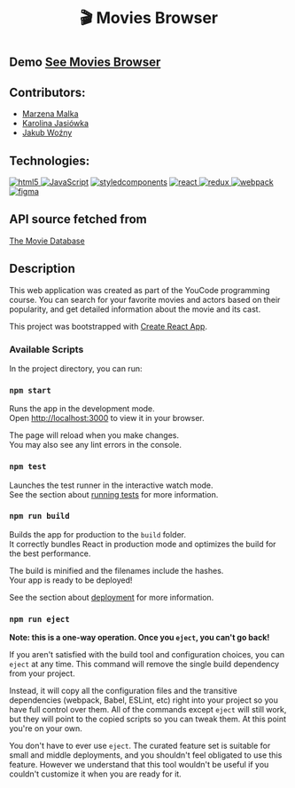 ## <h1 align="center">🎬 Movies Browser <h1>
## Demo [See Movies Browser](https://karolinaj33.github.io/movies-browser/)
## Contributors:
- [Marzena Malka](https://github.com/maram-9)
- [Karolina Jasiówka](https://github.com/KarolinaJ33)
- [Jakub Woźny](https://github.com/jakub2787)

## Technologies:
<p align="left"><a href="https://skillicons.dev/icons?i=html" target="_blank" rel="noreferrer"><img src="https://skillicons.dev/icons?i=html" alt="html5"/> </a> <a href="https://developer.mozilla.org/en-US/docs/Web/JavaScript" target="_blank" rel="noreferrer"><img src="https://skillicons.dev/icons?i=js" alt="JavaScript"/></a>  <a href="https://styled-components.com" target="_blank" rel="noreferrer"><img src="https://skillicons.dev/icons?i=styledcomponents" alt="styledcomponents"/></a> <a href="https://reactjs.org/" target="_blank" rel="noreferrer"> <img src="https://skillicons.dev/icons?i=react" alt="react"/>  </a> <a href="https://redux.js.org" target="_blank" rel="noreferrer"> <img src="https://skillicons.dev/icons?i=redux" alt="redux"/> </a> <a href="https://webpack.js.org" target="_blank" rel="noreferrer"><img src="https://skillicons.dev/icons?i=webpack" alt="webpack"/> </a> <a href="https://www.figma.com" target="_blank" rel="noreferrer"><img src="https://skillicons.dev/icons?i=figma" alt="figma"/> </a> </p>

## API source fetched from

[The Movie Database](https://www.themoviedb.org/)

## Description
This web application was created as part of the YouCode programming course. You can search for your favorite movies and actors based on their popularity, and get detailed information about the movie and its cast. 

 
This project was bootstrapped with [Create React App](https://github.com/facebook/create-react-app).

### Available Scripts
In the project directory, you can run:

### `npm start`

Runs the app in the development mode.\
Open [http://localhost:3000](http://localhost:3000) to view it in your browser.

The page will reload when you make changes.\
You may also see any lint errors in the console.

### `npm test`

Launches the test runner in the interactive watch mode.\
See the section about [running tests](https://facebook.github.io/create-react-app/docs/running-tests) for more information.

### `npm run build`

Builds the app for production to the `build` folder.\
It correctly bundles React in production mode and optimizes the build for the best performance.

The build is minified and the filenames include the hashes.\
Your app is ready to be deployed!

See the section about [deployment](https://facebook.github.io/create-react-app/docs/deployment) for more information.

### `npm run eject`

**Note: this is a one-way operation. Once you `eject`, you can't go back!**

If you aren't satisfied with the build tool and configuration choices, you can `eject` at any time. This command will remove the single build dependency from your project.

Instead, it will copy all the configuration files and the transitive dependencies (webpack, Babel, ESLint, etc) right into your project so you have full control over them. All of the commands except `eject` will still work, but they will point to the copied scripts so you can tweak them. At this point you're on your own.

You don't have to ever use `eject`. The curated feature set is suitable for small and middle deployments, and you shouldn't feel obligated to use this feature. However we understand that this tool wouldn't be useful if you couldn't customize it when you are ready for it.
